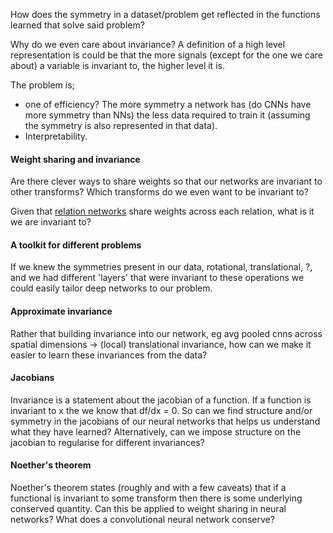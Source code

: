 How does the symmetry in a dataset/problem get reflected in the functions learned that solve said problem?

Why do we even care about invariance? A definition of a high level representation is could be that the more signals (except for the one we care about) a variable is invariant to, the higher level it is.

The problem is;
* one of efficiency? The more symmetry a network has (do CNNs have more symmetry than NNs) the less data required to train it (assuming the symmetry is also represented in that data).
* Interpretability. 

#### Weight sharing and invariance

Are there clever ways to share weights so that our networks are invariant to other transforms? Which transforms do we even want to be invariant to?

Given that [relation networks](https://arxiv.org/abs/1706.01427) share weights across each relation, what is it we are invariant to?

#### A toolkit for different problems

If we knew the symmetries present in our data, rotational, translational, ?,
and we had different 'layers' that were invariant to these operations we could easily tailor deep networks to our problem.

#### Approximate invariance

Rather that building invariance into our network, eg avg pooled cnns across spatial dimensions -> (local) translational invariance, how can we make it easier to learn these invariances from the data?

#### Jacobians

Invariance is a statement about the jacobian of a function. If a function is invariant to x the we know that df/dx = 0. So can we find structure and/or symmetry in the jacobians of our neural networks that helps us understand what they have learned? Alternatively, can we impose structure on the jacobian to regularise for different invariances?

#### Noether's theorem

Noether's theorem states (roughly and with a few caveats) that if a functional is invariant to some transform then there is some underlying conserved quantity.
Can this be applied to weight sharing in neural networks? What does a convolutional neural network conserve?
